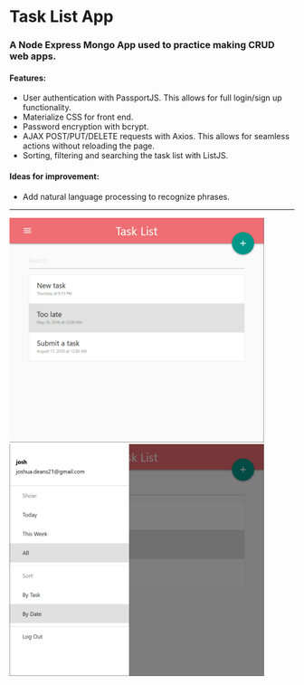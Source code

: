 # Task List App

### A Node Express Mongo App used to practice making CRUD web apps.

#### Features:
* User authentication with PassportJS. This allows for full login/sign up functionality.
* Materialize CSS for front end.
* Password encryption with bcrypt.
* AJAX POST/PUT/DELETE requests with Axios. This allows for seamless actions without reloading the page.
* Sorting, filtering and searching the task list with ListJS.
#### Ideas for improvement:
* Add natural language processing to recognize phrases.
---
<img src="https://github.com/joshua-deans/note-app/blob/master/docs/images/2018-05-07%2019_17_37-Task%20List%20App.png" alt="Picture 1" width=450px>

<img src="https://github.com/joshua-deans/note-app/blob/master/docs/images/2018-05-07%2019_22_09-Task%20List%20App.png" alt="Picture 2" width=450px>
